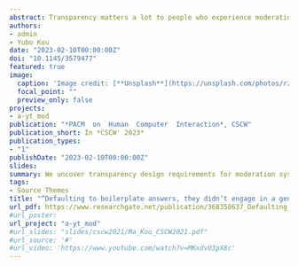 ```yaml
---
abstract: Transparency matters a lot to people who experience moderation on online platforms; much CSCW research has viewed offering explanations as one of the primary solutions to enhance moderation transparency. However, relatively little attention has been paid to unpacking what transparency entails in moderation design, especially for content creators. We interviewed 28 YouTubers to understand their moderation experiences and analyze the dimensions of moderation transparency. We identified four primary dimensions: participants desired the moderation system to present moderation decisions saliently, explain the decisions profoundly, afford communication with the users effectively, and offer repairment and learning opportunities. We discuss how these four dimensions are mutually constitutive and conditioned in the context of creator moderation, where the target of governance mechanisms extends beyond the content to creator careers. We then elaborate on how a dynamic, transparency perspective could value content creators’ digital labor, how transparency design could support creators’ learning, as well as implications for transparency design of other creator platforms. 
authors:
- admin
- Yubo Kou
date: "2023-02-10T00:00:00Z"
doi: "10.1145/3579477"
featured: true
image:
  caption: 'Image credit: [**Unsplash**](https://unsplash.com/photos/rzgP9NqPrl8)'
  focal_point: ""
  preview_only: false
projects:
- a-yt_mod
publication: "*PACM  on  Human  Computer  Interaction*, CSCW"
publication_short: In *CSCW' 2023*
publication_types:
- "1"
publishDate: "2023-02-10T00:00:00Z"
slides: 
summary: We uncover transparency design requirements for moderation systems from creators' experiences on YouTube.
tags:
- Source Themes
title: "“Defaulting to boilerplate answers, they didn’t engage in a genuine conversation”: Dimensions of Transparency Design in Creator Moderation"
url_pdf: https://www.researchgate.net/publication/368358637_Defaulting_to_Boilerplate_Answers_they_Didn't_Engage_in_a_Genuine_Conversation_Dimensions_of_Transparency_Design_in_Creator_Moderation
#url_poster: 
url_project: "a-yt_mod"
#url_slides: "slides/cscw2021/Ma_Kou_CSCW2021.pdf"
#url_source: '#'
#url_video: 'https://www.youtube.com/watch?v=MKxdvU3pX8c'
---
```

